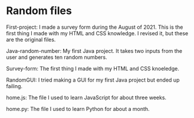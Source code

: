 # Random files

First-project: I made a survey form during the August of 2021. This is the first thing I made with my HTML and CSS knowledge. I revised it, but these are the original files.

Java-random-number: My first Java project. It takes two inputs from the user and generates ten random numbers.

Survey-form: The first thing I made with my HTML and CSS knoeledge.

RandomGUI: I tried making a GUI for my first Java project but ended up failing.

home.js: The file I used to learn JavaScript for about three weeks.

home.py: The file I used to learn Python for about a month.
